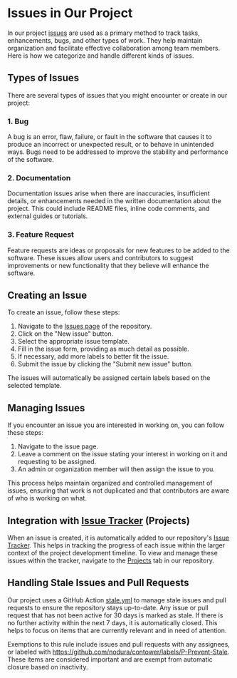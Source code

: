 # Issues in Our Project

In our project [issues](https://github.com/nodura/contower/issues) are used as a primary method to track tasks, enhancements, bugs, and other types of work. They help maintain organization and facilitate effective collaboration among team members. Here is how we categorize and handle different kinds of issues.

## Types of Issues

There are several types of issues that you might encounter or create in our project:

### 1. Bug

A bug is an error, flaw, failure, or fault in the software that causes it to produce an incorrect or unexpected result, or to behave in unintended ways. Bugs need to be addressed to improve the stability and performance of the software.

### 2. Documentation

Documentation issues arise when there are inaccuracies, insufficient details, or enhancements needed in the written documentation about the project. This could include README files, inline code comments, and external guides or tutorials.

### 3. Feature Request

Feature requests are ideas or proposals for new features to be added to the software. These issues allow users and contributors to suggest improvements or new functionality that they believe will enhance the software.

## Creating an Issue

To create an issue, follow these steps:

1. Navigate to the [Issues page](https://github.com/nodura/contower/issues) of the repository.
2. Click on the "New issue" button.
3. Select the appropriate issue template.
4. Fill in the issue form, providing as much detail as possible.
5. If necessary, add more labels to better fit the issue.
6. Submit the issue by clicking the "Submit new issue" button.

The issues will automatically be assigned certain labels based on the selected template.

## Managing Issues

If you encounter an issue you are interested in working on, you can follow these steps:

1. Navigate to the issue page.
2. Leave a comment on the issue stating your interest in working on it and requesting to be assigned.
3. An admin or organization member will then assign the issue to you.

This process helps maintain organized and controlled management of issues, ensuring that work is not duplicated and that contributors are aware of who is working on what.

## Integration with [Issue Tracker](issue_tracker.md) (Projects)

When an issue is created, it is automatically added to our repository's [Issue Tracker](https://github.com/orgs/nodura/projects/1). This helps in tracking the progress of each issue within the larger context of the project development timeline. To view and manage these issues within the tracker, navigate to the [Projects](https://github.com/nodura/contower/projects?query=is%3Aopen) tab in our repository.

## Handling Stale Issues and Pull Requests

Our project uses a GitHub Action [stale.yml](https://github.com/nodura/contower/blob/stable/.github/workflows/stale.yml) to manage stale issues and pull requests to ensure the repository stays up-to-date. Any issue or pull request that has not been active for 30 days is marked as stale. If there is no further activity within the next 7 days, it is automatically closed. This helps to focus on items that are currently relevant and in need of attention.

Exemptions to this rule include issues and pull requests with any assignees, or labeled with https://github.com/nodura/contower/labels/P-Prevent-Stale. These items are considered important and are exempt from automatic closure based on inactivity.
